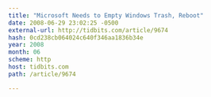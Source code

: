 ```yaml
---
title: "Microsoft Needs to Empty Windows Trash, Reboot"
date: 2008-06-29 23:02:25 -0500
external-url: http://tidbits.com/article/9674
hash: 0cd238cb064024c640f346aa1836b34e
year: 2008
month: 06
scheme: http
host: tidbits.com
path: /article/9674

---
```



